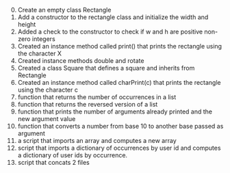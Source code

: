 0. Create an empty class Rectangle
1. Add a constructor to the rectangle class and initialize the width and height
2. Added a check to the constructor to check if w and h are positive non-zero integers
3. Created an instance method called print() that prints the rectangle using the character X
4. Created instance methods double and rotate
5. Created a class Square that defines a square and inherits from Rectangle
6. Created an instance method called charPrint(c) that prints the rectangle using the character c
7. function that returns the number of occurrences in a list
8. function that returns the reversed version of a list
9. function that prints the number of arguments already printed and the new argument value
10. function that converts a number from base 10 to another base passed as argument
11. a script that imports an array and computes a new array
12. script that imports a dictionary of occurrences by user id and computes a dictionary of user ids by occurrence.
13. script that concats 2 files
